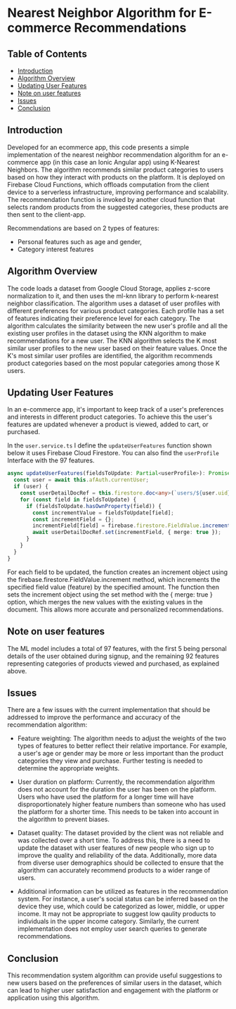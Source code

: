 # Nearest Neighbor Algorithm for E-commerce Recommendations

## Table of Contents

- [Introduction](#introduction)
- [Algorithm Overview](#algorithm-overview)
- [Updating User Features](#updating-user-features)
- [Note on user features](#note-on-user-features)
- [Issues](#issues)
- [Conclusion](#conclusion)

## Introduction

Developed for an ecommerce app, this code presents a simple implementation of the nearest neighbor recommendation algorithm for an e-commerce app (in this case an Ionic Angular app) using K-Nearest Neighbors. The algorithm recommends similar product categories to users based on how they interact with products on the platform. It is deployed on Firebase Cloud Functions, which offloads computation from the client device to a serverless infrastructure, improving performance and scalability. The recommendation function is invoked by another cloud function that selects random products from the suggested categories, these products are then sent to the client-app.

Recommendations are based on 2 types of features:
- Personal features such as age and gender,
- Category interest features

## Algorithm Overview

The code loads a dataset from Google Cloud Storage, applies z-score normalization to it, and then uses the ml-knn library to perform k-nearest neighbor classification. The algorithm uses a dataset of user profiles with different preferences for various product categories. Each profile has a set of features indicating their preference level for each category. The algorithm calculates the similarity between the new user's profile and all the existing user profiles in the dataset using the KNN algorithm to make recommendations for a new user. The KNN algorithm selects the K most similar user profiles to the new user based on their feature values. Once the K's most similar user profiles are identified, the algorithm recommends product categories based on the most popular categories among those K users.

## Updating User Features

In an e-commerce app, it's important to keep track of a user's preferences and interests in different product categories. To achieve this the user's features are updated whenever a product is viewed, added to cart, or purchased.

In the `user.service.ts` I define the `updateUserFeatures` function shown below it uses Firebase Cloud Firestore. You can also find the `userProfile` Interface with the 97 features.

```typescript
async updateUserFeatures(fieldsToUpdate: Partial<userProfile>): Promise<void> {
  const user = await this.afAuth.currentUser;
  if (user) {
    const userDetailDocRef = this.firestore.doc<any>(`users/${user.uid}/profile/features`);
    for (const field in fieldsToUpdate) {
      if (fieldsToUpdate.hasOwnProperty(field)) {
        const incrementValue = fieldsToUpdate[field];
        const incrementField = {};
        incrementField[field] = firebase.firestore.FieldValue.increment(incrementValue);
        await userDetailDocRef.set(incrementField, { merge: true });
      }
    }
  }
}
```

For each field to be updated, the function creates an increment object using the firebase.firestore.FieldValue.increment method, which increments the specified field value (feature) by the specified amount. The function then sets the increment object using the set method with the { merge: true } option, which merges the new values with the existing values in the document. This allows more accurate and personalized recommendations. 

## Note on user features

The ML model includes a total of 97 features, with the first 5 being personal details of the user obtained during signup, and the remaining 92 features representing categories of products viewed and purchased, as explained above.

## Issues

There are a few issues with the current implementation that should be addressed to improve the performance and accuracy of the recommendation algorithm:

- Feature weighting: The algorithm needs to adjust the weights of the two types of features to better reflect their relative importance. For example, a user's age or gender may be more or less important than the product categories they view and purchase. Further testing is needed to determine the appropriate weights.

- User duration on platform: Currently, the recommendation algorithm does not account for the duration the user has been on the platform. Users who have used the platform for a longer time will have disproportionately higher feature numbers than someone who has used the platform for a shorter time. This needs to be taken into account in the algorithm to prevent biases.

- Dataset quality: The dataset provided by the client was not reliable and was collected over a short time. To address this, there is a need to update the dataset with user features of new people who sign up to improve the quality and reliability of the data. Additionally, more data from diverse user demographics should be collected to ensure that the algorithm can accurately recommend products to a wider range of users.

- Additional information can be utilized as features in the recommendation system. For instance, a user's social status can be inferred based on the device they use, which could be categorized as lower, middle, or upper income. It may not be appropriate to suggest low qaulity products to individuals in the upper income category. Similarly, the current implementation does not employ user search queries to generate recommendations.

## Conclusion

This recommendation system algorithm can provide useful suggestions to new users based on the preferences of similar users in the dataset, which can lead to higher user satisfaction and engagement with the platform or application using this algorithm.